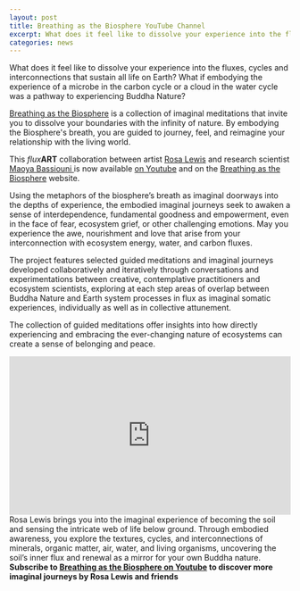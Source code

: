 ```yaml
---
layout: post
title: Breathing as the Biosphere YouTube Channel
excerpt: What does it feel like to dissolve your experience into the fluxes?
categories: news
---
```



What does it feel like to dissolve your experience into the fluxes, cycles and interconnections that sustain all life on Earth? What if embodying the experience of a microbe in the carbon cycle or a cloud in the water cycle was a pathway to experiencing Buddha Nature?

<a href = "https://biosphere-breath.github.io/">Breathing as the Biosphere</a> is a collection of imaginal meditations that invite you to dissolve your boundaries with the infinity of nature. By embodying the Biosphere's breath, you are guided to journey, feel, and reimagine your relationship with the living world. 

This <i>flux</i><strong>ART</strong> collaboration between artist <a href = "https://fluxnetart.github.io/Rosa/">Rosa Lewis</a> and research scientist <a href = "https://fluxnetart.github.io/Rosa/">Maoya Bassiouni </a>is now available <a href = "https://www.youtube.com/@BreathingastheBiosphere">on Youtube</a> and on the <a href = "https://biosphere-breath.github.io/">Breathing as the Biosphere</a> website.

Using the metaphors of the biosphere’s breath as imaginal doorways into the depths of experience, the embodied imaginal journeys seek to awaken a sense of interdependence, fundamental goodness and empowerment, even in the face of fear, ecosystem grief, or other challenging emotions. May you experience the awe, nourishment and love that arise from your interconnection with ecosystem energy, water, and carbon fluxes.

The project features selected guided meditations and imaginal journeys developed collaboratively and iteratively through conversations and experimentations between creative, contemplative practitioners and ecosystem scientists, exploring at each step areas of overlap between Buddha Nature and Earth system processes in flux as imaginal somatic experiences, individually as well as in collective attunement.

The collection of guided meditations offer insights into how directly experiencing and embracing the ever-changing nature of ecosystems can create a sense of belonging and peace. 

<div style="padding:56.25% 0 0 0;position:relative;">
  <iframe src="https://www.youtube.com/embed/X8M-ON_j5Po"
          frameborder="0"
          allow="autoplay; fullscreen; picture-in-picture; clipboard-write; encrypted-media"
          style="position:absolute;top:0;left:0;width:100%;height:100%;"
          title="Breathing Aliveness as Soils"
          allowfullscreen>
  </iframe>
</div>
<figcaption>
  Rosa Lewis brings you into the imaginal experience of becoming the soil and sensing the intricate web of life below ground. Through embodied awareness, you explore the textures, cycles, and interconnections of minerals, organic matter, air, water, and living organisms, uncovering the soil’s inner flux and renewal as a mirror for your own Buddha nature. </br> 
  <strong>Subscribe to <a href = "https://www.youtube.com/@BreathingastheBiosphere">Breathing as the Biosphere on Youtube</a> to discover more imaginal journeys by Rosa Lewis and friends</strong>
</figcaption>
